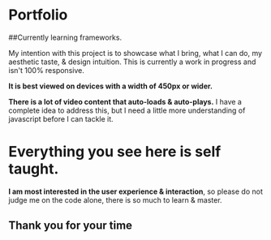 # Portfolio

##Currently learning frameworks.

My intention with this project is to showcase what I bring, what I can do, my aesthetic taste, & design intuition.
This is currently a work in progress and isn't 100% responsive.

**It is best viewed on devices with a width of 450px or wider.**

**There is a lot of video content that auto-loads & auto-plays.**
I have a complete idea to address this, but I need a little more understanding of javascript before I can tackle it.

# **Everything you see here is self taught.**
**I am most interested in the user experience & interaction**, so please do not judge me on the code alone, there is so much to learn & master.



## Thank you for your time
